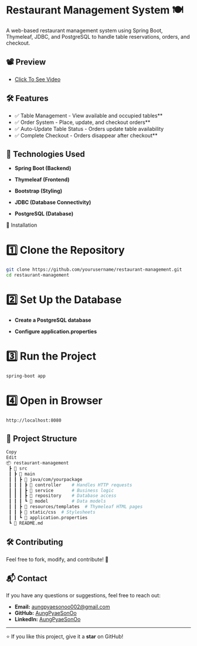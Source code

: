 # Restaurant Management System 🍽️

A web-based restaurant management system using Spring Boot, Thymeleaf, JDBC, and PostgreSQL to handle table reservations, orders, and checkout.



## 📽️ Preview 

- [Click To See Video](https://www.youtube.com/watch?v=rOY--e9FQ3E)



## 🛠️ Features

- ✅ Table Management - View available and occupied tables**
- ✅ Order System - Place, update, and checkout orders**
- ✅ Auto-Update Table Status - Orders update table availability
- ✅ Complete Checkout - Orders disappear after checkout**



## 📝 Technologies Used

- **Spring Boot (Backend)**

- **Thymeleaf (Frontend)**

- **Bootstrap (Styling)**

- **JDBC (Database Connectivity)**

- **PostgreSQL (Database)**



🚀 Installation
# 1️⃣ Clone the Repository

```bash
git clone https://github.com/yourusername/restaurant-management.git
cd restaurant-management
```

# 2️⃣ Set Up the Database

- **Create a PostgreSQL database**

- **Configure application.properties**

# 3️⃣ Run the Project

```bash
spring-boot app
```

# 4️⃣ Open in Browser

```bash
http://localhost:8080
```


## 📂 Project Structure

```bash
Copy
Edit
📦 restaurant-management
 ┣ 📂 src
 ┃ ┣ 📂 main
 ┃ ┃ ┣ 📂 java/com/yourpackage
 ┃ ┃ ┃ ┣ 📂 controller    # Handles HTTP requests
 ┃ ┃ ┃ ┣ 📂 service       # Business logic
 ┃ ┃ ┃ ┣ 📂 repository    # Database access
 ┃ ┃ ┃ ┗ 📂 model         # Data models
 ┃ ┃ ┣ 📂 resources/templates  # Thymeleaf HTML pages
 ┃ ┃ ┣ 📂 static/css  # Stylesheets
 ┃ ┃ ┗ 📜 application.properties
 ┗ 📜 README.md
```

## 🛠️ Contributing

Feel free to fork, modify, and contribute! 🚀


## 📬 Contact

If you have any questions or suggestions, feel free to reach out:
- **Email:** aungpyaesonoo002@gmail.com
- **GitHub:** [AungPyaeSonOo](https://github.com/AungPyaeSonOo)
- **LinkedIn:** [AungPyaeSonOo](https://www.linkedin.com/in/aung-pyae-son-oo-635761354)

---

⭐ If you like this project, give it a **star** on GitHub!

